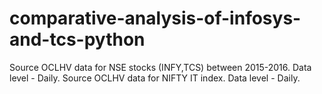 # comparative-analysis-of-infosys-and-tcs-python
Source OCLHV data for NSE stocks (INFY,TCS) between 2015-2016. Data level - Daily. Source OCLHV data for NIFTY IT index. Data level - Daily.  
